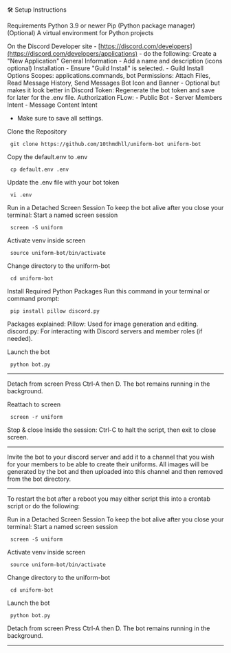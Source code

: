 🛠 Setup Instructions

Requirements
     Python 3.9 or newer
     Pip (Python package manager)
     (Optional) A virtual environment for Python projects

On the Discord Developer site - [https://discord.com/developers](https://discord.com/developers/applications) - do the following:
     Create a "New Application"
          General Information
               - Add a name and description (icons optional)
          Installation
               - Ensure "Guild Install" is selected.
               - Guild Install Options
                    Scopes: applications.commands, bot
                    Permissions:  Attach Files, Read Message History, Send Messages
          Bot
               Icon and Banner - Optional but makes it look better in Discord
               Token:  Regenerate the bot token and save for later for the .env file.
               Authorization FLow:
                    - Public Bot
                    - Server Members Intent
                    - Message Content Intent

  - Make sure to save all settings. 
                    

Clone the Repository

     git clone https://github.com/10thmdhll/uniform-bot uniform-bot

Copy the default.env to .env

     cp default.env .env

Update the .env file with your bot token

     vi .env

Run in a Detached Screen Session
          To keep the bot alive after you close your terminal:
          Start a named screen session

     screen -S uniform

Activate venv inside screen

     source uniform-bot/bin/activate

Change directory to the uniform-bot

     cd uniform-bot
     
Install Required Python Packages
     Run this command in your terminal or command prompt:
     
     pip install pillow discord.py
     

Packages explained:
     Pillow: Used for image generation and editing.
     discord.py: For interacting with Discord servers and member roles (if needed).
   
Launch the bot

     python bot.py

-----------------------------------------------

Detach from screen
     Press Ctrl-A then D.
     The bot remains running in the background.

Reattach to screen

     screen -r uniform

Stop & close
     Inside the session: Ctrl-C to halt the script, then exit to close screen.

----------------------------------------------

Invite the bot to your discord server and add it to a channel that you wish for your members to be able to create their uniforms.  All images will be generated by the bot and then uploaded into this channel and then removed from the bot directory.

----------------------------------------------

To restart the bot after a reboot you may either script this into a crontab script or do the following:

Run in a Detached Screen Session
          To keep the bot alive after you close your terminal:
          Start a named screen session

     screen -S uniform

Activate venv inside screen

     source uniform-bot/bin/activate

Change directory to the uniform-bot

     cd uniform-bot

Launch the bot

     python bot.py

Detach from screen
     Press Ctrl-A then D.
     The bot remains running in the background.

----------------------------------------------

